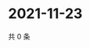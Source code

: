 # 2021-11-23

共 0 条

<!-- BEGIN WEIBO -->
<!-- 最后更新时间 Tue Nov 23 2021 01:19:02 GMT+0800 (China Standard Time) -->

<!-- END WEIBO -->
